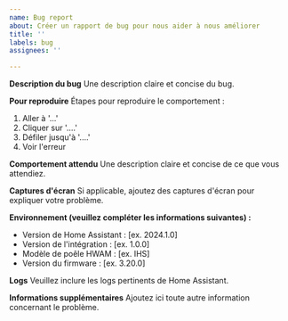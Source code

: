 ```yaml
---
name: Bug report
about: Créer un rapport de bug pour nous aider à nous améliorer
title: ''
labels: bug
assignees: ''

---
```


**Description du bug**
Une description claire et concise du bug.

**Pour reproduire**
Étapes pour reproduire le comportement :
1. Aller à '...'
2. Cliquer sur '....'
3. Défiler jusqu'à '....'
4. Voir l'erreur

**Comportement attendu**
Une description claire et concise de ce que vous attendiez.

**Captures d'écran**
Si applicable, ajoutez des captures d'écran pour expliquer votre problème.

**Environnement (veuillez compléter les informations suivantes) :**
 - Version de Home Assistant : [ex. 2024.1.0]
 - Version de l'intégration : [ex. 1.0.0]
 - Modèle de poêle HWAM : [ex. IHS]
 - Version du firmware : [ex. 3.20.0]

**Logs**
Veuillez inclure les logs pertinents de Home Assistant.

**Informations supplémentaires**
Ajoutez ici toute autre information concernant le problème.
